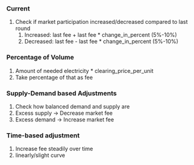 ### Current
1. Check if market participation increased/decreased compared to last round
	1. Increased: last fee  + last fee * change_in_percent (5%-10%)
	2. Decreased: last fee - last fee * change_in_percent (5%-10%)

### Percentage of Volume
1. Amount of needed electricity * clearing_price_per_unit
2. Take percentage of that as fee

### Supply-Demand based Adjustments
1. Check how balanced demand and supply are
2. Excess supply → Decrease market fee
3. Excess demand → Increase market fee

### Time-based adjustment
1. Increase fee steadily over time
2. linearly/slight curve